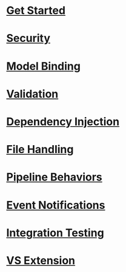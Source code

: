 # [Get Started](Get-Started.md)
# [Security](Security.md)
# [Model Binding](Model-Binding.md)
# [Validation](Validation.md)
# [Dependency Injection](Dependency-Injection.md)
# [File Handling](File-Handling.md)
# [Pipeline Behaviors](Pipeline-Behaviors.md)
# [Event Notifications](Event-Notifications.md)
# [Integration Testing](Integration-Testing.md)
# [VS Extension](VS-Extension.md)